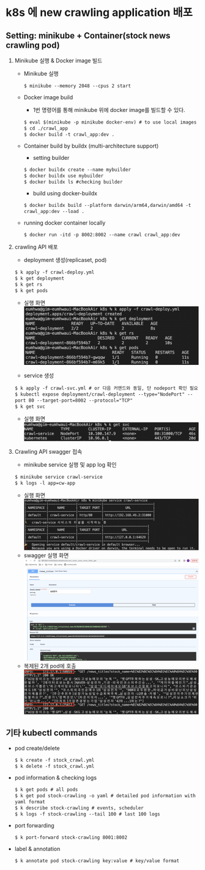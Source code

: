 # k8s 에 new crawling application 배포
## Setting: minikube + Container(stock news crawling pod)

1. Minikube 실행 & Docker image 빌드

    - Minikube 실행
        ```
        $ minikube --memory 2048 --cpus 2 start
        ```
    - Docker image build
        - 1번 명령어를 통해 minikube 위에 docker image를 빌드할 수 있다.
        ```console
        $ eval $(minikube -p minikube docker-env) # to use local images
        $ cd ./crawl_app
        $ docker build -t crawl_app:dev .
        ```
    - Container build by buildx (multi-architecture support)
        - setting builder
        ```console
        $ docker buildx create --name mybuilder
        $ docker buildx use mybuilder
        $ docker buildx ls #checking builder
        ```

        - build using docker-buildx
        ```console
        $ docker buildx build --platform darwin/arm64,darwin/amd64 -t crawl_app:dev --load .
        ```
    - running docker container locally
        ```console
        $ docker run -itd -p 8002:8002 --name crawl crawl_app:dev
        ```
2. crawling API 배포
    - deployment 생성(replicaset, pod)
    ```console
    $ k apply -f crawl-deploy.yml
    $ k get deployment
    $ k get rs
    $ k get pods
    ```

    - 실행 화면
    ![ex_screenshot](./screenshot/deploy.png)
    
    - service 생성
    ```console
    $ k apply -f crawl-svc.yml # or 다음 커맨드와 동일, 단 nodeport 확인 필요
    $ kubectl expose deployment/crawl-deployment --type="NodePort" --port 80 --target-port=8002 --protocol="TCP"
    $ k get svc
    ```

    - 실행 화면
    ![ex_screenshot](./screenshot/svc.png)

3. Crawling API swagger 접속
    - minikube service 실행 및 app log 확인
    ```console
    $ minikube service crawl-service
    $ k logs -l app=cw-app
    ```
    - 실행 화면
    ![ex_screenshot](./screenshot/svc2.png)
    - swagger 실행 화면
    ![ex_screenshot](./screenshot/swagger.png)
    - 복제된 2개 pod에 호출
    ![ex_screenshot](./screenshot/rs.png)

## 기타 kubectl commands
- pod create/delete
    ```console
    $ k create -f stock_crawl.yml
    $ k delete -f stock_crawl.yml
    ```
- pod information & checking logs
    ```console
    $ k get pods # all pods
    $ k get pod stock-crawling -o yaml # detailed pod information with yaml format
    $ k describe stock-crawling # events, scheduler
    $ k logs -f stock-crawling --tail 100 # last 100 logs
    ```
- port forwarding
    ```console
    $ k port-forward stock-crawling 8001:8002
    ```
- label & annotation
    ```console
    $ k annotate pod stock-crawling key:value # key/value format
    ```
